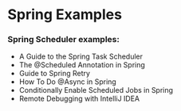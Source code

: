 # Spring Examples

### Spring Scheduler examples:

- A Guide to the Spring Task Scheduler
- The @Scheduled Annotation in Spring
- Guide to Spring Retry
- How To Do @Async in Spring
- Conditionally Enable Scheduled Jobs in Spring
- Remote Debugging with IntelliJ IDEA

